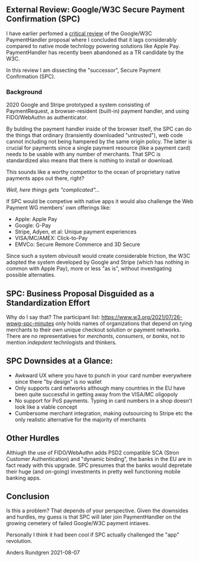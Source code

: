 ## External Review: Google/W3C Secure Payment Confirmation (SPC)
I have earlier perfomed a [critical review](https://github.com/cyberphone/doc/blob/gh-pages/payments/paymenthandler.md#the-w3c-paymenthandler) of the Google/W3C PaymentHandler proposal
where I concluded that it lags considerably compared to native mode technlogy powering solutions like Apple Pay.
PaymentHandler has recently been abandoned as a TR candidate by the W3C.

In this review I am dissecting the "successor", Secure Payment Confirmation (SPC).

### Background
2020 Google and Stripe prototyped a system consisting of PaymentRequest, a browser-resident (built-in)
payment handler, and using FIDO/WebAuthn as authenticator.

By bulding the payment handler inside of the browser itself, the SPC can do the things
that ordinary (transiently downloaded "untrusted"), web code cannot including
not being hampered by the same origin policy.  The latter is crucial for payments
since a single payment resource (like a payment card) needs to be usable with any
number of merchants.  That SPC is standardized also means that there is
nothing to install or download.

This sounds like a worthy competitor to the ocean of proprietary native payments apps out there, right?

*Well, here things gets "complicated"...*

If SPC would be competive with native apps it would also
challenge the Web Payment WG members' own offerings like:
- Apple: Apple Pay
- Google: G-Pay
- Stripe, Adyen, et al: Unique payment experiences
- VISA/MC/AMEX: Click-to-Pay
- EMVCo: Secure Remore Commerce and 3D Secure

Since such a system obviouslt would create considerable friction,
the W3C adopted the system developed by Google and Stripe (which has
nothing in common with Apple Pay), more or less "as is", without investigating
possible alternaties.

## SPC: Business Proposal Disguided as a Standardization Effort
Why do I say that? The participant list: https://www.w3.org/2021/07/26-wpwg-spc-minutes only
holds names of organizations that depend on tying merchants to their
own unique checkout solution or payment networks.
There are no representatives for *merchants*, *consumers*, or *banks*,
not to mention *indepdent* technlogists and thinkers. 

## SPC Downsides at a Glance:
- Awkward UX where you have to punch in your card number everywhere since there "by design" is no wallet
- Only supports card networks although many countries in the EU have been quite successful in getting away from the VISA/MC oligopoly
- No support for PoS payments.  Typing in card numbers in a shop doesn't look like a viable concept
- Cumbersome merchant integration, making outsourcing to Stripe etc the only realistic alternative for the majority of merchants

## Other Hurdles
Althiugh the use of FIDO/WebAuthn adds PSD2 compatible SCA (Stron Customer Authentication) and "dynamic binding",
the banks in the EU are in fact ready with this upgrade.  SPC presumes that the banks would depretate their
huge (and on-going) investments in pretty well functioning mobile banking apps. 

## Conclusion
Is this a problem? That depends of your perspective.
Given the downsides and hurdles, my guess is that SPC will later join
PaymentHandler on the growing cemetery of failed Google/W3C
payment intiaves.

Personally I think it had been cool if SPC actually challenged
the "app" revolution.

Anders Rundgren 2021-08-07
